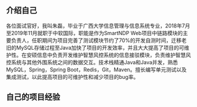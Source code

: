## 介绍自己

各位面试官好，我叫朱磊，毕业于广西大学信息管理与信息系统专业，2018年7月至2019年11月就职于中软国际，职能是作为SmartNDP Web项目中链路模块的主要负责人，任职期间为项目完善了测试模块节约了70%的开发自测时间，迁移老旧的MySQL存储过程至Java加快了项目的开发效率，并且大大提高了项目的可维护性。在安硕信息中负责开发维护智慧风控系统的信息接驳模块，负责维护智慧风控系统与其他外围系统之间的数据交互。技术栈精通Java和Java并发，熟悉MySQL，Spring，Spring Boot，Redis，Git，Maven。擅长编写单元测试以及集成测试，以此提高项目的可维护性和减少项目的bug率。

## 自己的项目经验